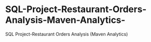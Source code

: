 # SQL-Project-Restaurant-Orders-Analysis-Maven-Analytics-
SQL Project-Restaurant Orders Analysis (Maven Analytics)
